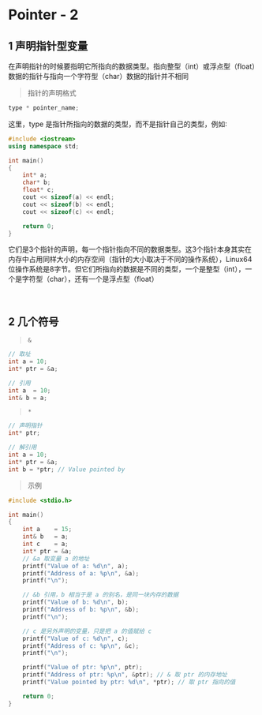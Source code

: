 &emsp;
# Pointer - 2

## 1 声明指针型变量
在声明指针的时候要指明它所指向的数据类型。指向整型（int）或浮点型（float）数据的指针与指向一个字符型（char）数据的指针并不相同

>指针的声明格式
```c++
type * pointer_name;
```

这里，type 是指针所指向的数据的类型，而不是指针自己的类型，例如∶ 
```c++
#include <iostream>
using namespace std;

int main()
{
    int* a;
    char* b;
    float* c;
    cout << sizeof(a) << endl;
    cout << sizeof(b) << endl;
    cout << sizeof(c) << endl;

    return 0;
}
```

它们是3个指针的声明，每一个指针指向不同的数据类型。这3个指针本身其实在内存中占用同样大小的内存空间（指针的大小取决于不同的操作系统），Linux64位操作系统是8字节。但它们所指向的数据是不同的类型，一个是整型（int），一个是字符型（char），还有一个是浮点型（float）

&emsp;
## 2 几个符号

>`&`
```c++
// 取址
int a = 10;
int* ptr = &a;

// 引用
int a  = 10;
int& b = a;
```

>`*`
```c++
// 声明指针
int* ptr;

// 解引用 
int a = 10;
int* ptr = &a;
int b = *ptr; // Value pointed by
```


>示例
```cpp
#include <stdio.h>

int main()
{
    int a    = 15;
    int& b   = a;
    int c    = a;
    int* ptr = &a;
    // &a 取变量 a 的地址
    printf("Value of a: %d\n", a);
    printf("Address of a: %p\n", &a); 
    printf("\n");

    // &b 引用，b 相当于是 a 的别名，是同一块内存的数据
    printf("Value of b: %d\n", b);    
    printf("Address of b: %p\n", &b);
    printf("\n");

    // c 是另外声明的变量，只是把 a 的值赋给 c
    printf("Value of c: %d\n", c);
    printf("Address of c: %p\n", &c);
    printf("\n");

    printf("Value of ptr: %p\n", ptr);
    printf("Address of ptr: %p\n", &ptr); // & 取 ptr 的内存地址
    printf("Value pointed by ptr: %d\n", *ptr); // 取 ptr 指向的值

    return 0;
}
```


